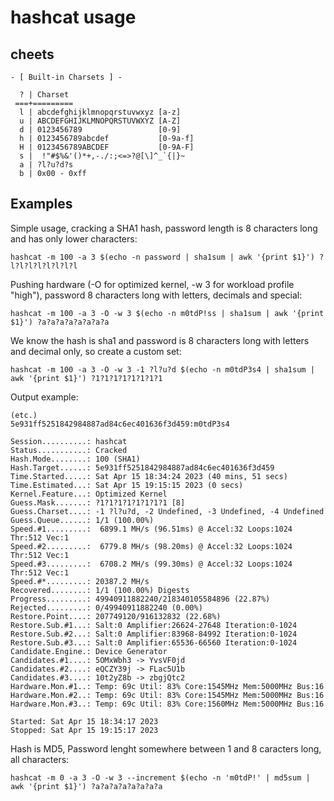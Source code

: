 # hashcat usage

## cheets
```
- [ Built-in Charsets ] -

  ? | Charset
 ===+=========
  l | abcdefghijklmnopqrstuvwxyz [a-z]
  u | ABCDEFGHIJKLMNOPQRSTUVWXYZ [A-Z]
  d | 0123456789                 [0-9]
  h | 0123456789abcdef           [0-9a-f]
  H | 0123456789ABCDEF           [0-9A-F]
  s |  !"#$%&'()*+,-./:;<=>?@[\]^_`{|}~
  a | ?l?u?d?s
  b | 0x00 - 0xff
```

## Examples

Simple usage, cracking a SHA1 hash, password length is 8 characters long and has only lower characters:
```
hashcat -m 100 -a 3 $(echo -n password | sha1sum | awk '{print $1}') ?l?l?l?l?l?l?l?l
```

Pushing hardware (-O for optimized kernel, -w 3 for workload profile "high"), password 8 characters long with letters, decimals and special:
```
hashcat -m 100 -a 3 -O -w 3 $(echo -n m0tdP!ss | sha1sum | awk '{print $1}') ?a?a?a?a?a?a?a?a
```

We know the hash is sha1 and password is 8 characters long with letters and decimal only, so create a custom set:
```
hashcat -m 100 -a 3 -O -w 3 -1 ?l?u?d $(echo -n m0tdP3s4 | sha1sum | awk '{print $1}') ?1?1?1?1?1?1?1?1
```

Output example:
```
(etc.)
5e931ff5251842984887ad84c6ec401636f3d459:m0tdP3s4

Session..........: hashcat
Status...........: Cracked
Hash.Mode........: 100 (SHA1)
Hash.Target......: 5e931ff5251842984887ad84c6ec401636f3d459
Time.Started.....: Sat Apr 15 18:34:24 2023 (40 mins, 51 secs)
Time.Estimated...: Sat Apr 15 19:15:15 2023 (0 secs)
Kernel.Feature...: Optimized Kernel
Guess.Mask.......: ?1?1?1?1?1?1?1?1 [8]
Guess.Charset....: -1 ?l?u?d, -2 Undefined, -3 Undefined, -4 Undefined
Guess.Queue......: 1/1 (100.00%)
Speed.#1.........:  6899.1 MH/s (96.51ms) @ Accel:32 Loops:1024 Thr:512 Vec:1
Speed.#2.........:  6779.8 MH/s (98.20ms) @ Accel:32 Loops:1024 Thr:512 Vec:1
Speed.#3.........:  6708.2 MH/s (99.30ms) @ Accel:32 Loops:1024 Thr:512 Vec:1
Speed.#*.........: 20387.2 MH/s
Recovered........: 1/1 (100.00%) Digests
Progress.........: 49940911882240/218340105584896 (22.87%)
Rejected.........: 0/49940911882240 (0.00%)
Restore.Point....: 207749120/916132832 (22.68%)
Restore.Sub.#1...: Salt:0 Amplifier:26624-27648 Iteration:0-1024
Restore.Sub.#2...: Salt:0 Amplifier:83968-84992 Iteration:0-1024
Restore.Sub.#3...: Salt:0 Amplifier:65536-66560 Iteration:0-1024
Candidate.Engine.: Device Generator
Candidates.#1....: 5OMxWbh3 -> YvsVF0jd
Candidates.#2....: eQCZY39j -> FLac5U1b
Candidates.#3....: 10t2yZ8b -> zbgjQtc2
Hardware.Mon.#1..: Temp: 69c Util: 83% Core:1545MHz Mem:5000MHz Bus:16
Hardware.Mon.#2..: Temp: 69c Util: 83% Core:1545MHz Mem:5000MHz Bus:16
Hardware.Mon.#3..: Temp: 69c Util: 83% Core:1560MHz Mem:5000MHz Bus:16

Started: Sat Apr 15 18:34:17 2023
Stopped: Sat Apr 15 19:15:17 2023
```

Hash is MD5, Password lenght somewhere between 1 and 8 caracters long, all characters:
```
hashcat -m 0 -a 3 -O -w 3 --increment $(echo -n 'm0tdP!' | md5sum | awk '{print $1}') ?a?a?a?a?a?a?a?a
```
